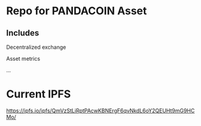 # Repo for PANDACOIN Asset
## Includes
Decentralized exchange

Asset metrics

...

# Current IPFS
https://ipfs.io/ipfs/QmVzStLiRptPAcwKBNErgF6qvNkdL6oY2QEUHt9mG9HCMo/

